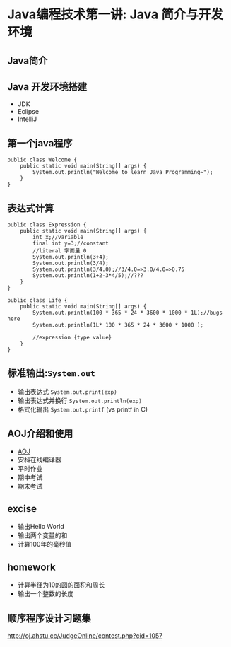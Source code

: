 # Java编程技术第一讲: Java 简介与开发环境 #
## Java简介

## Java 开发环境搭建
- JDK
- Eclipse
- IntelliJ 


## 第一个java程序
```
public class Welcome {
	public static void main(String[] args) {
		System.out.println("Welcome to learn Java Programming~");
	}
}

```
## 表达式计算
```
public class Expression {
	public static void main(String[] args) {
		int x;//variable
		final int y=3;//constant
		//literal 字面量 0
		System.out.println(3+4);
		System.out.println(3/4);
		System.out.println(3/4.0);//3/4.0=>3.0/4.0=>0.75
		System.out.println(1+2-3*4/5);//???
	}
}
```
```
public class Life {
	public static void main(String[] args) {
		System.out.println(100 * 365 * 24 * 3600 * 1000 * 1L);//bugs here
		System.out.println(1L* 100 * 365 * 24 * 3600 * 1000 );

		//expression {type value}
	}
}
```
## 标准输出:```System.out```
- 输出表达式 ```System.out.print(exp)```
- 输出表达式并换行 ```System.out.println(exp)```
- 格式化输出 ```System.out.printf``` (vs printf in C)
## AOJ介绍和使用
- [AOJ](http://acm.ahstu.cc)
- 安科在线编译器 
- 平时作业
- 期中考试
- 期末考试
## excise
- 输出Hello World
- 输出两个变量的和
- 计算100年的毫秒值
## homework
- 计算半径为10的圆的面积和周长
- 输出一个整数的长度

## 顺序程序设计习题集
http://oj.ahstu.cc/JudgeOnline/contest.php?cid=1057